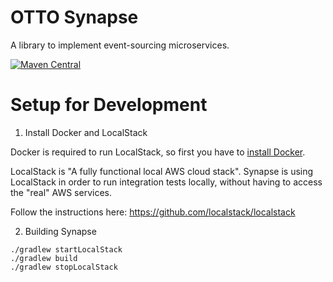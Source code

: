 # OTTO Synapse
A library to implement event-sourcing microservices.

[![Maven Central](https://maven-badges.herokuapp.com/maven-central/de.otto.synapse/synapse-core/badge.svg)](https://maven-badges.herokuapp.com/maven-central/de.otto.synapse/synapse-core)

# Setup for Development

1. Install Docker and LocalStack

Docker is required to run LocalStack, so first you have to [install Docker](https://docs.docker.com/install/).

LocalStack is "A fully functional local AWS cloud stack". Synapse is using LocalStack in order to run integration tests
locally, without having to access the "real" AWS services.

Follow the instructions here: https://github.com/localstack/localstack

2. Building Synapse

```
./gradlew startLocalStack
./gradlew build
./gradlew stopLocalStack
```
